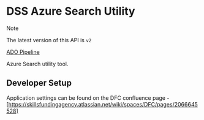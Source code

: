 # DSS Azure Search Utility

> [!NOTE]  
> The latest version of this API is `v2`

[ADO Pipeline](https://sfa-gov-uk.visualstudio.com/CDS%202.0/_build?definitionId=1312)

Azure Search utility tool.

## Developer Setup

Application settings can be found on the DFC confluence page - [https://skillsfundingagency.atlassian.net/wiki/spaces/DFC/pages/2066645528]
